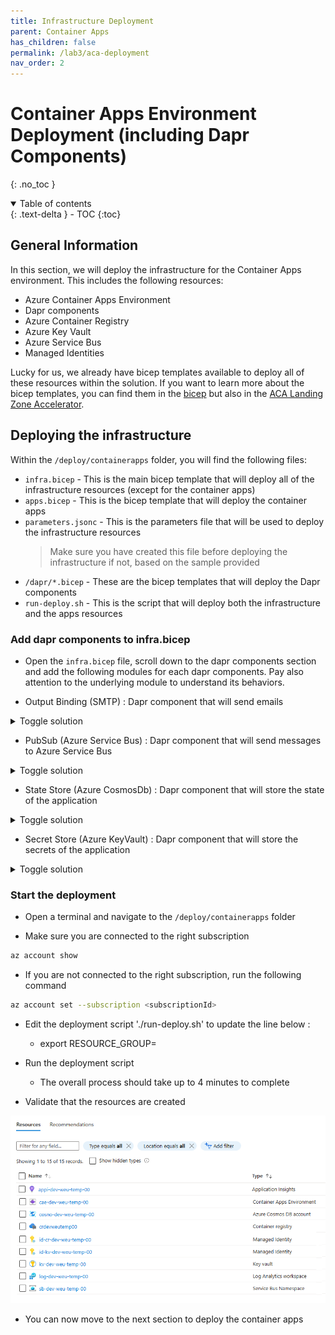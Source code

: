 ```yaml
---
title: Infrastructure Deployment
parent: Container Apps
has_children: false
permalink: /lab3/aca-deployment
nav_order: 2
---
```


# Container Apps Environment Deployment (including Dapr Components)

{: .no_toc }

<details open markdown="block">
  <summary>
    Table of contents
  </summary>
  {: .text-delta }
- TOC
{:toc}
</details>

## General Information

In this section, we will deploy the infrastructure for the Container Apps environment. This includes the following resources:
*   Azure Container Apps Environment
*   Dapr components
*   Azure Container Registry
*   Azure Key Vault
*   Azure Service Bus
*   Managed Identities

Lucky for us, we already have bicep templates available to deploy all of these resources within the solution.
If you want to learn more about the bicep templates, you can find them in the [bicep](https://learn.microsoft.com/en-us/azure/azure-resource-manager/bicep/overview?tabs=bicep) but also in the [ACA Landing Zone Accelerator](https://github.com/Azure/aca-landing-zone-accelerator).

## Deploying the infrastructure

Within the `/deploy/containerapps` folder, you will find the following files:
*  `infra.bicep` - This is the main bicep template that will deploy all of the infrastructure resources (except for the container apps)
*  `apps.bicep` - This is the bicep template that will deploy the container apps
*  `parameters.jsonc` - This is the parameters file that will be used to deploy the infrastructure resources
    > Make sure you have created this file before deploying the infrastructure if not, based on the sample provided
* `/dapr/*.bicep` - These are the bicep templates that will deploy the Dapr components
* `run-deploy.sh` - This is the script that will deploy both the infrastructure and the apps resources

### Add dapr components to infra.bicep

* Open the `infra.bicep` file, scroll down to the dapr components section and add the following modules for each dapr components. Pay also attention to the underlying module to understand its behaviors.

* Output Binding (SMTP) : Dapr component that will send emails

<details markdown="block">
  <summary>
    Toggle solution
  </summary>

```bicep
// ------------------
// DAPR COMPONENTS
// ------------------

module daprSmtp 'modules/dapr/smtp.bicep' = {
  name: '${deployment().name}-dapr-smtp'
  params: {
    daprComponentName: 'summarizer-smtp'
    containerAppsEnvironmentName: containerAppsEnvironment.outputs.name
    smtpHost: smtpHost
    smtpPort: smtpPort
  }
}
```
</details>

* PubSub (Azure Service Bus) : Dapr component that will send messages to Azure Service Bus

<details markdown="block">
  <summary>
    Toggle solution
  </summary>

```bicep
module daprPubSub 'modules/dapr/pubsub.bicep' = {
  name: '${deployment().name}-dapr-pubsub'
  params: {
    daprComponentName: 'summarizer-pubsub'
    containerAppsEnvironmentName: containerAppsEnvironment.outputs.name
    serviceBusConnectionString: serviceBus.outputs.connectionString
  }
}
```
</details>

* State Store (Azure CosmosDb) : Dapr component that will store the state of the application 

<details markdown="block">
  <summary>
    Toggle solution
  </summary>

```bicep
module daprStateStore 'modules/dapr/statestore.bicep' = {
  name: '${deployment().name}-dapr-statestore'
  params: {
    daprComponentName: 'summarizer-statestore'
    containerAppsEnvironmentName: containerAppsEnvironment.outputs.name
    cosmosDbName: cosmos.outputs.cosmosDbName
    cosmosCollectionName: cosmos.outputs.cosmosCollectionName
    cosmosUrl: cosmos.outputs.cosmosUrl
    cosmosKey: cosmos.outputs.cosmosKey
  }
}
```
</details>

* Secret Store (Azure KeyVault) : Dapr component that will store the secrets of the application

<details markdown="block">
  <summary>
    Toggle solution
  </summary>

```bicep
module daprSecretStore 'modules/dapr/secretstore.bicep' = {
  name: '${deployment().name}-dapr-secretstore'
  params: {
    daprComponentName: 'summarizer-secretstore'
    containerAppsEnvironmentName: containerAppsEnvironment.outputs.name
    vaultName: keyVault.outputs.vaultName
    managedIdentityClientId: keyVault.outputs.vaultManagedIdentityClientId
  }
}
```
</details>

### Start the deployment

* Open a terminal and navigate to the `/deploy/containerapps` folder

* Make sure you are connected to the right subscription

```bash
az account show
```

* If you are not connected to the right subscription, run the following command

```bash
az account set --subscription <subscriptionId>
```

* Edit the deployment script './run-deploy.sh' to update the line below : 
    * export RESOURCE_GROUP=<your-resource-group-name>

* Run the deployment script
    * The overall process should take up to 4 minutes to complete

* Validate that the resources are created

![Alt text](images/aca-provisioned.png)

* You can now move to the next section to deploy the container apps
